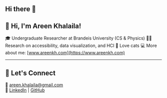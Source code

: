 ## Hi there 👋

## 🌟 Hi, I'm Areen Khalaila!

🎓 Undergraduate Researcher at Brandeis University (CS & Physics)
🧑‍🔬 Research on accessibility, data visualization, and HCI
🐾 Love cats
💻 More about me: [www.areenkh.com](https://www.areenkh.com)  

---

## 💌 Let's Connect  

📧 [areen.khalaila@gmail.com](mailto:areen.khalaila@gmail.com)  
🔗 [LinkedIn](https://www.linkedin.com/in/areenkh) | [GitHub](https://github.com/areenkh)


<!--
**areenkh/areenkh** is a ✨ _special_ ✨ repository because its `README.md` (this file) appears on your GitHub profile.

Here are some ideas to get you started:

- 🔭 I’m currently working on ...
- 🌱 I’m currently learning ...
- 👯 I’m looking to collaborate on ...
- 🤔 I’m looking for help with ...
- 💬 Ask me about ...
- 📫 How to reach me: ...
- 😄 Pronouns: ...
- ⚡ Fun fact: ...
-->
